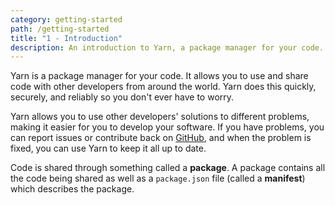 ```yaml
---
category: getting-started
path: /getting-started
title: "1 - Introduction"
description: An introduction to Yarn, a package manager for your code.
---
```


Yarn is a package manager for your code. It allows you to use and share code with other developers from around the world. Yarn does this quickly, securely, and reliably so you don't ever have to worry.

Yarn allows you to use other developers' solutions to different problems, making it easier for you to develop your software. If you have problems, you can report issues or contribute back on [GitHub](https://github.com/yarnpkg/berry), and when the problem is fixed, you can use Yarn to keep it all up to date.

Code is shared through something called a **package**. A package contains all the code being shared as well as a `package.json` file (called a **manifest**) which describes the package.

